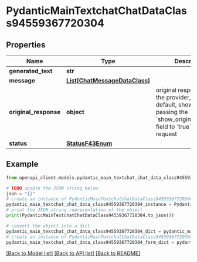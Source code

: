 # PydanticMainTextchatChatDataClass94559367720304


## Properties

Name | Type | Description | Notes
------------ | ------------- | ------------- | -------------
**generated_text** | **str** |  | 
**message** | [**List[ChatMessageDataClass]**](ChatMessageDataClass.md) |  | [optional] 
**original_response** | **object** | original response sent by the provider, hidden by default, show it by passing the &#x60;show_original_response&#x60; field to &#x60;true&#x60; in your request | [optional] 
**status** | [**StatusF43Enum**](StatusF43Enum.md) |  | 

## Example

```python
from openapi_client.models.pydantic_main_textchat_chat_data_class94559367720304 import PydanticMainTextchatChatDataClass94559367720304

# TODO update the JSON string below
json = "{}"
# create an instance of PydanticMainTextchatChatDataClass94559367720304 from a JSON string
pydantic_main_textchat_chat_data_class94559367720304_instance = PydanticMainTextchatChatDataClass94559367720304.from_json(json)
# print the JSON string representation of the object
print(PydanticMainTextchatChatDataClass94559367720304.to_json())

# convert the object into a dict
pydantic_main_textchat_chat_data_class94559367720304_dict = pydantic_main_textchat_chat_data_class94559367720304_instance.to_dict()
# create an instance of PydanticMainTextchatChatDataClass94559367720304 from a dict
pydantic_main_textchat_chat_data_class94559367720304_form_dict = pydantic_main_textchat_chat_data_class94559367720304.from_dict(pydantic_main_textchat_chat_data_class94559367720304_dict)
```
[[Back to Model list]](../README.md#documentation-for-models) [[Back to API list]](../README.md#documentation-for-api-endpoints) [[Back to README]](../README.md)



